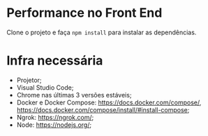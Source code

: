 # Performance no Front End

Clone o projeto e faça `npm install` para instalar as dependências.

# Infra necessária

- Projetor;
- Visual Studio Code;
- Chrome nas últimas 3 versões estáveis;
- Docker e Docker Compose: https://docs.docker.com/compose/, https://docs.docker.com/compose/install/#install-compose;
- Ngrok: https://ngrok.com/;
- Node: https://nodejs.org/;
